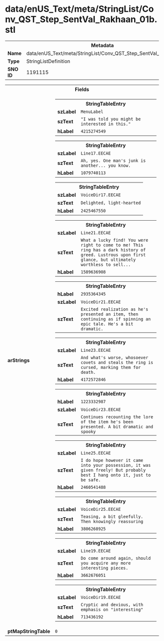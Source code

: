 <h1>data/enUS_Text/meta/StringList/Conv_QST_Step_SentVal_Rakhaan_01b.stl</h1><table><tr><th colspan="100%">Metadata</th></tr><tr><td><b>Name</b></td><td>data/enUS_Text/meta/StringList/Conv_QST_Step_SentVal_Rakhaan_01b.stl</td></tr><tr><td><b>Type</b></td><td>StringListDefinition</td></tr><tr><td><b>SNO ID</b></td><td>1191115</td></tr></table>

<table><tr><th colspan="100%">Fields</th></tr><tr><td><b>arStrings</b></td><td><table><tr><th colspan="100%">StringTableEntry</th></tr><tr><td><b>szLabel</b></td><td><code>MenuLabel</code></td></tr><tr><td><b>szText</b></td><td><code>"I was told you might be interested in this."</code></td></tr><tr><td><b>hLabel</b></td><td><code>4215274549</code></td></tr></table>


<table><tr><th colspan="100%">StringTableEntry</th></tr><tr><td><b>szLabel</b></td><td><code>Line17.EECAE</code></td></tr><tr><td><b>szText</b></td><td><code>Ah, yes. One man's junk is another... you know.</code></td></tr><tr><td><b>hLabel</b></td><td><code>1079740113</code></td></tr></table>


<table><tr><th colspan="100%">StringTableEntry</th></tr><tr><td><b>szLabel</b></td><td><code>VoiceDir17.EECAE</code></td></tr><tr><td><b>szText</b></td><td><code>Delighted, light-hearted</code></td></tr><tr><td><b>hLabel</b></td><td><code>2425467550</code></td></tr></table>


<table><tr><th colspan="100%">StringTableEntry</th></tr><tr><td><b>szLabel</b></td><td><code>Line21.EECAE</code></td></tr><tr><td><b>szText</b></td><td><code>What a lucky find! You were right to come to me! This ring has a dark history of greed. Lustrous upon first glance, but ultimately worthless to sell...</code></td></tr><tr><td><b>hLabel</b></td><td><code>1589636908</code></td></tr></table>


<table><tr><th colspan="100%">StringTableEntry</th></tr><tr><td><b>hLabel</b></td><td><code>2935364345</code></td></tr><tr><td><b>szLabel</b></td><td><code>VoiceDir21.EECAE</code></td></tr><tr><td><b>szText</b></td><td><code>Excited realization as he's presented an item, then continuing as if spinning an epic tale. He's a bit dramatic.</code></td></tr></table>


<table><tr><th colspan="100%">StringTableEntry</th></tr><tr><td><b>szLabel</b></td><td><code>Line23.EECAE</code></td></tr><tr><td><b>szText</b></td><td><code>And what's worse, whosoever covets and steals the ring is cursed, marking them for death.</code></td></tr><tr><td><b>hLabel</b></td><td><code>4172572846</code></td></tr></table>


<table><tr><th colspan="100%">StringTableEntry</th></tr><tr><td><b>hLabel</b></td><td><code>1223332987</code></td></tr><tr><td><b>szLabel</b></td><td><code>VoiceDir23.EECAE</code></td></tr><tr><td><b>szText</b></td><td><code>Continues recounting the lore of the item he's been presented. A bit dramatic and spooky</code></td></tr></table>


<table><tr><th colspan="100%">StringTableEntry</th></tr><tr><td><b>szLabel</b></td><td><code>Line25.EECAE</code></td></tr><tr><td><b>szText</b></td><td><code>I do hope however it came into your possession, it was given freely! But probably best I hang onto it, just to be safe.</code></td></tr><tr><td><b>hLabel</b></td><td><code>2460541488</code></td></tr></table>


<table><tr><th colspan="100%">StringTableEntry</th></tr><tr><td><b>szLabel</b></td><td><code>VoiceDir25.EECAE</code></td></tr><tr><td><b>szText</b></td><td><code>Teasing, a bit gleefully. Then knowingly reassuring</code></td></tr><tr><td><b>hLabel</b></td><td><code>3806268925</code></td></tr></table>


<table><tr><th colspan="100%">StringTableEntry</th></tr><tr><td><b>szLabel</b></td><td><code>Line19.EECAE</code></td></tr><tr><td><b>szText</b></td><td><code>Do come around again, should you acquire any more interesting pieces.</code></td></tr><tr><td><b>hLabel</b></td><td><code>3662676051</code></td></tr></table>


<table><tr><th colspan="100%">StringTableEntry</th></tr><tr><td><b>szLabel</b></td><td><code>VoiceDir19.EECAE</code></td></tr><tr><td><b>szText</b></td><td><code>Cryptic and devious, with emphasis on "interesting"</code></td></tr><tr><td><b>hLabel</b></td><td><code>713436192</code></td></tr></table>


</td></tr><tr><td><b>ptMapStringTable</b></td><td><code>0</code></td></tr></table>

